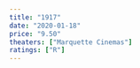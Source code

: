```yaml
---
title: "1917"
date: "2020-01-18"
price: "9.50"
theaters: ["Marquette Cinemas"]
ratings: ["R"]
---
```

